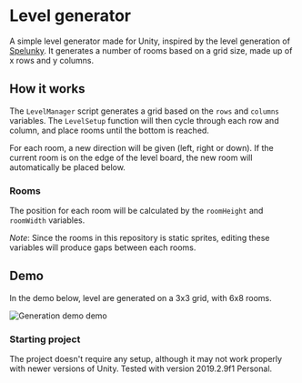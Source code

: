 # Level generator

A simple level generator made for Unity, inspired by the level generation of [Spelunky](https://spelunkyworld.com/original.html). It generates a number of rooms based on a grid size, made up of x rows and y columns.

## How it works

The `LevelManager` script generates a grid based on the `rows` and `columns` variables. The `LevelSetup` function will then cycle through each row and column, and place rooms until the bottom is reached.

For each room, a new direction will be given (left, right or down). If the current room is on the edge of the level board, the new room will automatically be placed below.

### Rooms

The position for each room will be calculated by the `roomHeight` and `roomWidth` variables.

_Note_: Since the rooms in this repository is static sprites, editing these variables will produce gaps between each rooms.

## Demo

In the demo below, level are generated on a 3x3 grid, with 6x8 rooms.

![Generation demo demo](./docs/demo.gif "Demo of the level generation")

### Starting project

The project doesn't require any setup, although it may not work properly with newer versions of Unity.
Tested with version 2019.2.9f1 Personal.
